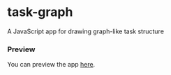 task-graph
==========

A JavaScript app for drawing graph-like task structure

### Preview

You can preview the app [here](http://kypp.github.io/task-graph).
